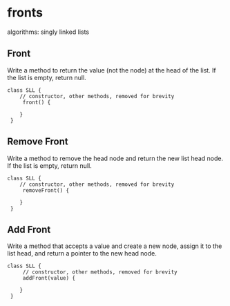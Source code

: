 # fronts
algorithms: singly linked lists 

## Front

Write a method to return the value (not the node) at the head of the list. If the list is empty, return null.

```
class SLL {
    // constructor, other methods, removed for brevity
     front() {
    	
    }
 }
```

## Remove Front

Write a method to remove the head node and return the new list head node. If the list is empty, return null.

```
class SLL {
    // constructor, other methods, removed for brevity
     removeFront() {
    	
    }
 }
```

## Add Front

Write a method that accepts a value and create a new node, assign it to the list head, and return a pointer to the new head node.

```
class SLL {
     // constructor, other methods, removed for brevity
     addFront(value) {
    	
    }
 }
 ```
